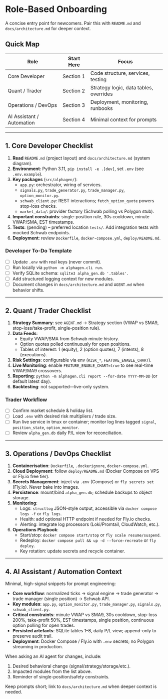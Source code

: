 # Role-Based Onboarding

A concise entry point for newcomers. Pair this with `README.md` and `docs/architecture.md` for deeper context.

## Quick Map

| Role | Start Here | Focus |
|------|------------|-------|
| Core Developer | Section 1 | Code structure, services, testing |
| Quant / Trader | Section 2 | Strategy logic, data tables, overrides |
| Operations / DevOps | Section 3 | Deployment, monitoring, runbooks |
| AI Assistant / Automation | Section 4 | Minimal context for prompts |

---

## 1. Core Developer Checklist

1. **Read** `README.md` (project layout) and `docs/architecture.md` (system diagram).
2. **Environment**: Python 3.11, `pip install -e .[dev]`, set `.env` (see `.env.example`).
3. **Key packages** (`src/alphagen/`):
   - `app.py`: orchestrator, wiring of services.
   - `signals.py`, `trade_generator.py`, `trade_manager.py`, `option_monitor.py`.
   - `schwab_client.py`: REST interactions; `fetch_option_quote` powers stop-loss checks.
   - `market_data/`: provider factory (Schwab polling vs Polygon stub).
4. **Important constraints**: single-position rule, 30s cooldown, minute VWAP/SMA, EST timestamps.
5. **Tests**: (pending) – preferred location `tests/`. Add integration tests with mocked Schwab endpoints.
6. **Deployment**: review `Dockerfile`, `docker-compose.yml`, `deploy/README.md`.

### Developer To-Do Template
- [ ] Update `.env` with real keys (never commit).
- [ ] Run locally via `python -m alphagen.cli run`.
- [ ] Verify SQLite schema: `sqlite3 alpha_gen.db '.tables'`.
- [ ] Add structured logging context for new modules.
- [ ] Document changes in `docs/architecture.md` and `AGENT.md` when behavior shifts.

---

## 2. Quant / Trader Checklist

1. **Strategy Summary**: see `AGENT.md` → Strategy section (VWAP vs SMA9, stop-loss/take-profit, single-position rule).
2. **Data Feeds**:
   - Equity VWAP/SMA from Schwab minute history.
   - Option quotes polled continuously for open positions.
   - Tables of interest: 1 (equity), 2 (option quotes), 7 (intents), 8 (executions).
3. **Risk Settings**: configurable via env (`RISK_*`, `FEATURE_ENABLE_CHART`).
4. **Live Monitoring**: enable `FEATURE_ENABLE_CHART=true` to see real-time VWAP/MA9 crossovers.
5. **Reporting**: `python -m alphagen.cli report --for-date YYYY-MM-DD` (or default latest day).
6. **Backtesting**: not supported—live-only system.

### Trader Workflow
- [ ] Confirm market schedule & holiday list.
- [ ] Load `.env` with desired risk multipliers / trade size.
- [ ] Run live service in tmux or container; monitor log lines tagged `signal`, `position_state`, `option_monitor`.
- [ ] Review `alpha_gen.db` daily P/L view for reconciliation.

---

## 3. Operations / DevOps Checklist

1. **Containerisation**: `Dockerfile`, `.dockerignore`, `docker-compose.yml`.
2. **Cloud Deployment**: follow `deploy/README.md` (Docker Compose on VPS or Fly.io free tier).
3. **Secrets Management**: inject via `.env` (Compose) or `fly secrets set` (Fly.io). Never bake into images.
4. **Persistence**: mount/bind `alpha_gen.db`; schedule backups to object storage.
5. **Monitoring**:
   - Logs: `structlog` JSON-style output, accessible via `docker compose logs -f` or `fly logs`.
   - Health: add optional HTTP endpoint if needed for Fly.io checks.
   - Alerting: integrate log processors (Loki/Promtail, CloudWatch, etc.).
6. **Operations Playbook**:
   - Start/stop: `docker compose start/stop` or `fly scale resume/suspend`.
   - Redeploy: `docker compose pull && up -d --force-recreate` or `fly deploy`.
   - Key rotation: update secrets and recycle container.

---

## 4. AI Assistant / Automation Context

Minimal, high-signal snippets for prompt engineering:

- **Core workflow**: normalized ticks → signal engine → trade generator → trade manager (single position) → Schwab API.
- **Key modules**: `app.py`, `option_monitor.py`, `trade_manager.py`, `signals.py`, `schwab_client.py`.
- **Critical constraints**: minute VWAP vs SMA9, 30s cooldown, stop-loss 200%, take-profit 50%, EST timestamps, single position, continuous option polling for open trades.
- **Persisted artefacts**: SQLite tables 1–8, daily P/L view; append-only to preserve audit trail.
- **Deployment**: Docker Compose / Fly.io with `.env` secrets; no Polygon streaming in production.

When asking an AI agent for changes, include:
1. Desired behavioral change (signal/strategy/storage/etc.).
2. Impacted modules from the list above.
3. Reminder of single-position/safety constraints.

Keep prompts short; link to `docs/architecture.md` when deeper context is needed.
